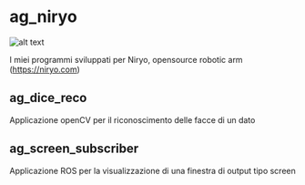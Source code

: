 # ag_niryo
![alt text](https://gavazzionline.files.wordpress.com/2014/01/img_6916.jpg?w=300)

I miei programmi sviluppati per Niryo, opensource robotic arm (https://niryo.com)



## ag_dice_reco
Applicazione openCV per il riconoscimento delle facce di un dato


## ag_screen_subscriber
Applicazione ROS per la visualizzazione di una finestra di output tipo screen
